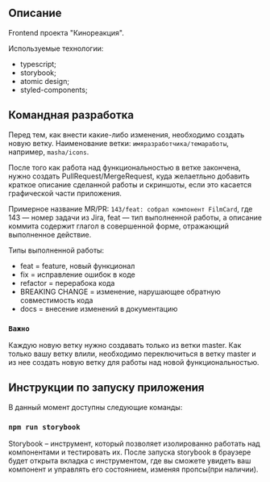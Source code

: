 ## Описание

Frontend проекта "Кинореакция".

Используемые технологии:
 - typescript;
 - storybook;
 - atomic design;
 - styled-components;

## Командная разработка

Перед тем, как внести какие-либо изменения, необходимо создать новую ветку. Наименование ветки: 
`имяразработчика/темаработы`, например, `masha/icons`.

После того как работа над функциональностью в ветке закончена, нужно создать PullRequest/MergeRequest, куда желаетльно добавить краткое описание сделанной работы и скриншоты, если это касается графической части приложения.

Примерное название MR/PR: `143/feat: собрал компонент FilmCard`, где 143 — номер задачи из Jira, feat — тип 
выполненной работы, а описание коммита содержит глагол в совершенной форме, отражающий выполненное действие.

Типы выполненной работы:
- feat = feature, новый функционал
- fix = исправление ошибок в коде
- refactor = перерабока кода
- BREAKING CHANGE = изменение, нарушающее обратную совместимость кода
- docs = внесение изменений в документацию

### `Важно`
Каждую новую ветку нужно создавать только из ветки master. Как только вашу ветку влили, необходимо переключиться в ветку master и из нее создать новую ветку для работы над новой функциональностью.

## Инструкции по запуску приложения

В данный момент доступны следующие команды:

### `npm run storybook`

Storybook – инструмент, который позволяет изолированно работать над компонентами и тестировать их. После запуска storybook в браузере будет открыта вкладка с инструментом, где вы сможете увидеть ваш компонент и управлять его состоянием, изменяя пропсы(при наличии).